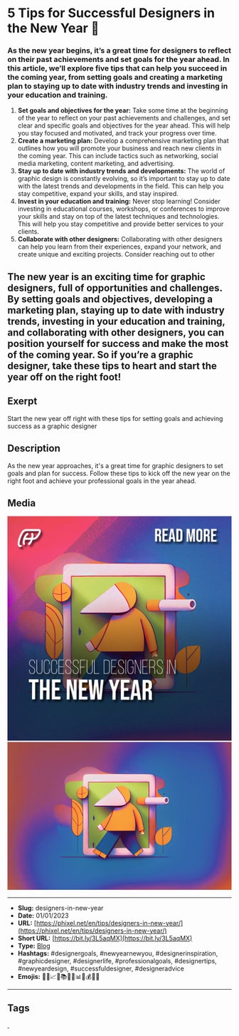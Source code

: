 # 5 Tips for Successful Designers in the New Year 🎉
### As the new year begins, it’s a great time for designers to reflect on their past achievements and set goals for the year ahead. In this article, we’ll explore five tips that can help you succeed in the coming year, from setting goals and creating a marketing plan to staying up to date with industry trends and investing in your education and training.

1. **Set goals and objectives for the year:** Take some time at the beginning of the year to reflect on your past achievements and challenges, and set clear and specific goals and objectives for the year ahead. This will help you stay focused and motivated, and track your progress over time.
2. **Create a marketing plan:** Develop a comprehensive marketing plan that outlines how you will promote your business and reach new clients in the coming year. This can include tactics such as networking, social media marketing, content marketing, and advertising.
3. **Stay up to date with industry trends and developments:** The world of graphic design is constantly evolving, so it’s important to stay up to date with the latest trends and developments in the field. This can help you stay competitive, expand your skills, and stay inspired.
4. **Invest in your education and training:** Never stop learning! Consider investing in educational courses, workshops, or conferences to improve your skills and stay on top of the latest techniques and technologies. This will help you stay competitive and provide better services to your clients.
5. **Collaborate with other designers:** Collaborating with other designers can help you learn from their experiences, expand your network, and create unique and exciting projects. Consider reaching out to other

The new year is an exciting time for graphic designers, full of opportunities and challenges. By setting goals and objectives, developing a marketing plan, staying up to date with industry trends, investing in your education and training, and collaborating with other designers, you can position yourself for success and make the most of the coming year. So if you’re a graphic designer, take these tips to heart and start the year off on the right foot!
------------
## Exerpt
Start the new year off right with these tips for setting goals and achieving success as a graphic designer
## Description
As the new year approaches, it's a great time for graphic designers to set goals and plan for success. Follow these tips to kick off the new year on the right foot and achieve your professional goals in the year ahead.
## Media
<img src="media/70a9b328/cover-designers-in-new-year.jpg" loading="lazy"><br>
<img src="media/0abf7d98/designers-in-new-year.jpg" loading="lazy"><br>

------------
- **Slug:** designers-in-new-year
- **Date:** 01/01/2023
- **URL:** [https://phixel.net/en/tips/designers-in-new-year/](https://phixel.net/en/tips/designers-in-new-year/)
- **Short URL:** [https://bit.ly/3L5aqMX](https://bit.ly/3L5aqMX)
- **Type:** [Blog](#blog)
- **Hashtags:** #designergoals, #newyearnewyou, #designerinspiration, #graphicdesigner, #designerlife, #professionalgoals, #designertips, #newyeardesign, #successfuldesigner, #designeradvice
- **Emojis:** 🎉🎊📈💡📚👩‍💼📊📅💰🔥✅

------------
## Tags
[ ](# )
